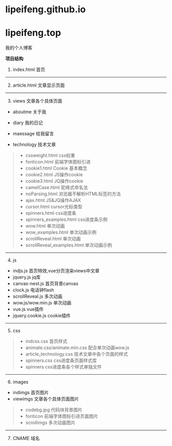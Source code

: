 # lipeifeng.github.io
# lipeifeng.top
我的个人博客

**项目结构**
1. index.html     首页

---


2. article.html   文章显示页面

---


3. views          文章各个具体页面
-   aboutme  关于我

-   diary    我的日记

-   maessage 给我留言

-   technology 技术文章
> -   cssweight.html  css权重
> -   fonticon.html 前端字体图标引进
> -   cookie1.html  Cookie 基本概念
> -   cookie2.html  JS操作cookie
> -   cookie3.html  JQ操作cookie
> -   camelCase.html  驼峰式命名法
> -   noParsing.html  浏览器不解析HTML标签的方法
> -   ajax.html    JS&JQ操作AJAX
> -   cursor.html  cursor光标类型
> -   spinners.html   css进度条
> -   spinners_examples.html  css进度条示例
> -   wow.html 单次动画
> -   wow_examples.html  单次动画示例
> -   scrollReveal.html 单次动画
> -   scrollReveal_examples.html  单次动画示例
---


4. js 
- indjs.js         首页特效,vue分页渲染views中文章
- jquery.js        jq库
- canvas-nest.js   首页背景canvas
- clock.js         电话钟flash
- scrollReveal.js  多次动画
- wow.js/wow.min.js    单次动画
- vue.js             vue插件
- jquery.cookie.js   cookie插件
---


5. css
> - indcss.css  首页样式
> - animate.css/animate.min.css 配合单次动画wow.js
> - article_technology.css 技术文章中各个页面的样式
> - spinners.css   css进度条页面样式库
> - spinners      css进度条各个样式单独文件
  
---


6. images
- indimgs    首页图片 
- viewimgs   文章各个具体页面图片
> - codebg.jpg 代码块背景图片
> - fonticon 前端字体图标引进页面图片
> - scrollimgs  多次动画图片
---


7. CNAME 域名


